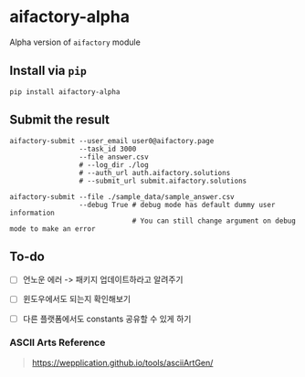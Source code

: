 # aifactory-alpha

Alpha version of `aifactory` module

## Install via `pip`

```
pip install aifactory-alpha
```

## Submit the result

```
aifactory-submit --user_email user0@aifactory.page 
                 --task_id 3000 
                 --file answer.csv
                 # --log_dir ./log
                 # --auth_url auth.aifactory.solutions
                 # --submit_url submit.aifactory.solutions
                 
aifactory-submit --file ./sample_data/sample_answer.csv 
                 --debug True # debug mode has default dummy user information
                              # You can still change argument on debug mode to make an error
```

## To-do
 - [ ] 언노운 에러 -> 패키지 업데이트하라고 알려주기
 - [ ] 윈도우에서도 되는지 확인해보기
 - [ ] 다른 플랫폼에서도 constants 공유할 수 있게 하기


### ASCII Arts Reference
> https://wepplication.github.io/tools/asciiArtGen/
